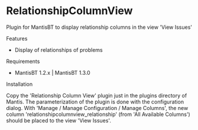 # RelationshipColumnView
Plugin for MantisBT to display relationship columns in the view 'View Issues'

Features
  - Display of relationships of problems

Requirements
  - MantisBT 1.2.x | MantisBT 1.3.0

Installation

  Copy the 'Relationship Column View' plugin just in the plugins directory of Mantis. The parameterization of the plugin is done with the configuration dialog.
With 'Manage / Manage Configuration / Manage Columns', the new column 'relationshipcolumnview_relationship' (from 'All Available Columns') should be placed to the view 'View Issues'.
